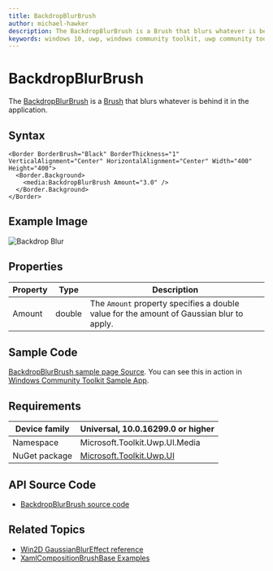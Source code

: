 ```yaml
---
title: BackdropBlurBrush
author: michael-hawker
description: The BackdropBlurBrush is a Brush that blurs whatever is behind it in the application.
keywords: windows 10, uwp, windows community toolkit, uwp community toolkit, uwp toolkit, brush, backdrop, blur
---
```


# BackdropBlurBrush

The [BackdropBlurBrush](https://docs.microsoft.com/dotnet/api/microsoft.toolkit.uwp.ui.media.backdropblurbrush) is a [Brush](https://docs.microsoft.com/uwp/api/windows.ui.xaml.media.brush) that blurs whatever is behind it in the application.

## Syntax

```xaml
<Border BorderBrush="Black" BorderThickness="1" VerticalAlignment="Center" HorizontalAlignment="Center" Width="400" Height="400">
  <Border.Background>
    <media:BackdropBlurBrush Amount="3.0" />
  </Border.Background>
</Border>
```

## Example Image

![Backdrop Blur](../resources/images/Brushes/BackdropBlur.jpg "Backdrop Blur")

## Properties

| Property | Type | Description |
| -- | -- | -- |
| Amount | double | The `Amount` property specifies a double value for the amount of Gaussian blur to apply. |

## Sample Code

[BackdropBlurBrush sample page Source](https://github.com/Microsoft/WindowsCommunityToolkit//tree/master/Microsoft.Toolkit.Uwp.SampleApp/SamplePages/BackdropBlurBrush). You can see this in action in [Windows Community Toolkit Sample App](https://www.microsoft.com/store/apps/9NBLGGH4TLCQ).

## Requirements

| Device family | Universal, 10.0.16299.0 or higher |
| --- | --- |
| Namespace | Microsoft.Toolkit.Uwp.UI.Media |
| NuGet package | [Microsoft.Toolkit.Uwp.UI](https://www.nuget.org/packages/Microsoft.Toolkit.Uwp.UI/) |

## API Source Code

- [BackdropBlurBrush source code](https://github.com/Microsoft/WindowsCommunityToolkit//blob/master/Microsoft.Toolkit.Uwp.UI/Media/BackdropBlurBrush.cs)

## Related Topics

- [Win2D GaussianBlurEffect reference](http://microsoft.github.io/Win2D/html/T_Microsoft_Graphics_Canvas_Effects_GaussianBlurEffect.htm)
- [XamlCompositionBrushBase Examples](https://docs.microsoft.com/uwp/api/windows.ui.xaml.media.xamlcompositionbrushbase#examples)
